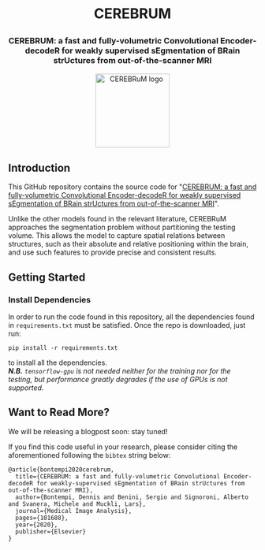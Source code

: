# <p align="center">CEREBRUM</p>
### <p align="center">CEREBRUM: a fast and fully-volumetric Convolutional Encoder-decodeR for weakly supervised sEgmentation of BRain strUctures from out-of-the-scanner MRI</p>

<p align="center"><img src="https://github.com/denbonte/CER3BRuM/blob/master/assets/logo_large.png" alt="CEREBRuM logo" width="150"></p>

## Introduction
This GitHub repository contains the source code for "[CEREBRUM: a fast and fully-volumetric Convolutional Encoder-decodeR for weakly supervised sEgmentation of BRain strUctures from out-of-the-scanner MRI](https://www.sciencedirect.com/science/article/pii/S1361841520300542)".

Unlike the other models found in the relevant literature, CEREBRuM approaches the segmentation problem without partitioning the testing volume. This allows the model to capture spatial relations between structures, such as their absolute and relative positioning within the brain, and use such features to provide precise and consistent results.

## Getting Started

### Install Dependencies
In order to run the code found in this repository, all the dependencies found in `requirements.txt` must be satisfied. Once the repo is downloaded, just run:

```
pip install -r requirements.txt
```

to install all the dependencies.<br>
<i><b>N.B.</b> `tensorflow-gpu` is not needed neither for the training nor for the testing, but performance greatly degrades if the use of GPUs is not supported.</i>


## Want to Read More?
We will be releasing a blogpost soon: stay tuned!

If you find this code useful in your research, please consider citing the aforementioned following the `bibtex` string below:

```
@article{bontempi2020cerebrum,
  title={CEREBRUM: a fast and fully-volumetric Convolutional Encoder-decodeR for weakly-supervised sEgmentation of BRain strUctures from out-of-the-scanner MRI},
  author={Bontempi, Dennis and Benini, Sergio and Signoroni, Alberto and Svanera, Michele and Muckli, Lars},
  journal={Medical Image Analysis},
  pages={101688},
  year={2020},
  publisher={Elsevier}
}
```
